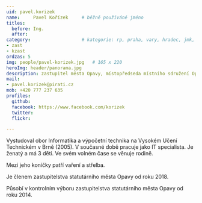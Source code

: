 ```yaml
---
uid: pavel.korizek
name:     Pavel Kořízek  	# běžně používáné jméno
titles:
  before: Ing.
  after:
category:                 	# kategorie: rp, praha, vary, hradec, jmk, senat
- zast
- kzast
ordzas: 5
img: people/pavel-korizek.jpg   # 165 x 220
heroImg: header/panorama.jpg
description: zastupitel města Opavy, místopředseda místního sdružení Opavské Slezsko, zastupitel moravskoslezského kraje     	# kratký popis, max 160 znaků
mail:
- pavel.korizek@pirati.cz
mob: +420 777 237 635		  
profiles:
  github:                 
  facebook: https://www.facebook.com/korizek
  twitter: 		  
  flickr:

---
```


Vystudoval obor Informatika a výpočetní technika na Vysokém Učení Technickém v Brně (2005). V současné době pracuje jako IT specialista. Je ženatý a má 3 děti. Ve svém volném čase se věnuje rodině.

Mezi jeho koníčky patří vaření a střelba.

Je členem zastupitelstva statutárního města Opavy od roku 2018.

Působí v kontrolním výboru zastupitelstva statutárního města Opavy od roku 2014.
